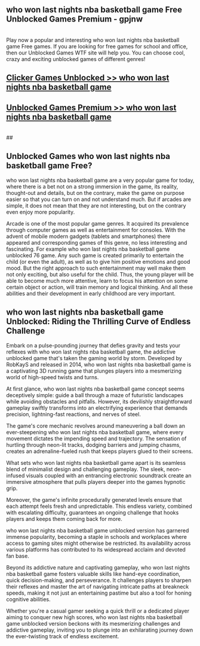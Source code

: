 ## who won last nights nba basketball game Free Unblocked Games Premium - gpjnw <br>
<br>
Play now a popular and interesting who won last nights nba basketball game Free games. If you are looking for free games for school and office, then our Unblocked Games WTF site will help you. You can choose cool, crazy and exciting unblocked games of different genres!


##  [Clicker Games Unblocked >> who won last nights nba basketball game](http://freeplayer.one?title=who_won_last_nights_nba_basketball_game&ref=04)

##  [Unblocked Games Premium >> who won last nights nba basketball game](http://freeplayer.one?title=who_won_last_nights_nba_basketball_game&ref=04)
  <br>
  ##



## Unblocked Games who won last nights nba basketball game Free?

who won last nights nba basketball game are a very popular game for today, where there is a bet not on a strong immersion in the game, its reality, thought-out and details, but on the contrary, make the game on purpose easier so that you can turn on and not understand much. But if arcades are simple, it does not mean that they are not interesting, but on the contrary even enjoy more popularity.

Arcade is one of the most popular game genres. It acquired its prevalence through computer games as well as entertainment for consoles. With the advent of mobile modern gadgets (tablets and smartphones) there appeared and corresponding games of this genre, no less interesting and fascinating. For example who won last nights nba basketball game unblocked 76 game. Any such game is created primarily to entertain the child (or even the adult), as well as to give him positive emotions and good mood. But the right approach to such entertainment may well make them not only exciting, but also useful for the child. Thus, the young player will be able to become much more attentive, learn to focus his attention on some certain object or action, will train memory and logical thinking. And all these abilities and their development in early childhood are very important.

##  who won last nights nba basketball game Unblocked: Riding the Thrilling Curve of Endless Challenge

Embark on a pulse-pounding journey that defies gravity and tests your reflexes with who won last nights nba basketball game, the addictive unblocked game that's taken the gaming world by storm. Developed by RobKayS and released in 2014, who won last nights nba basketball game is a captivating 3D running game that plunges players into a mesmerizing world of high-speed twists and turns.

At first glance, who won last nights nba basketball game concept seems deceptively simple: guide a ball through a maze of futuristic landscapes while avoiding obstacles and pitfalls. However, its devilishly straightforward gameplay swiftly transforms into an electrifying experience that demands precision, lightning-fast reactions, and nerves of steel.

The game's core mechanic revolves around maneuvering a ball down an ever-steepening who won last nights nba basketball game, where every movement dictates the impending speed and trajectory. The sensation of hurtling through neon-lit tracks, dodging barriers and jumping chasms, creates an adrenaline-fueled rush that keeps players glued to their screens.

What sets who won last nights nba basketball game apart is its seamless blend of minimalist design and challenging gameplay. The sleek, neon-infused visuals coupled with an entrancing electronic soundtrack create an immersive atmosphere that pulls players deeper into the games hypnotic grip.

Moreover, the game's infinite procedurally generated levels ensure that each attempt feels fresh and unpredictable. This endless variety, combined with escalating difficulty, guarantees an ongoing challenge that hooks players and keeps them coming back for more.

who won last nights nba basketball game unblocked version has garnered immense popularity, becoming a staple in schools and workplaces where access to gaming sites might otherwise be restricted. Its availability across various platforms has contributed to its widespread acclaim and devoted fan base.

Beyond its addictive nature and captivating gameplay, who won last nights nba basketball game fosters valuable skills like hand-eye coordination, quick decision-making, and perseverance. It challenges players to sharpen their reflexes and master the art of navigating intricate paths at breakneck speeds, making it not just an entertaining pastime but also a tool for honing cognitive abilities.

Whether you're a casual gamer seeking a quick thrill or a dedicated player aiming to conquer new high scores, who won last nights nba basketball game unblocked version beckons with its mesmerizing challenges and addictive gameplay, inviting you to plunge into an exhilarating journey down the ever-twisting track of endless excitement.
